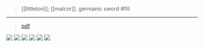 > [[littleton]]; [[malcor]]. germanic sword #fill 

---

> [pdf](a/c-littleton-l-malcor2008.pdf)

![](8962345.jpg)
![](8962341.jpg)
![](8962342.jpg)
![](8962343.jpg)
![](8962344.jpg)
![](a/8787.gif)
